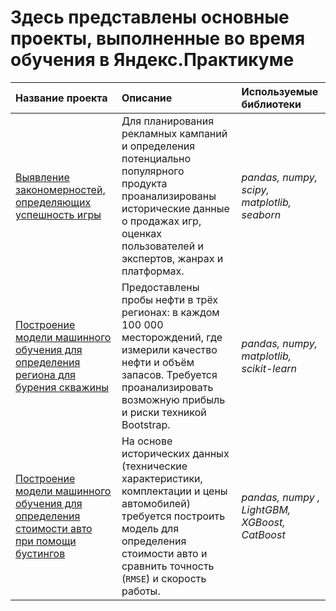 # Здесь представлены основные проекты, выполненные во время обучения в Яндекс.Практикуме

| Название проекта | Описание | Используемые библиотеки | 
| :---------------------- | :---------------------- | :---------------------- |
| [Выявление закономерностей, определяющих успешность игры](1_games_analysis) | Для планирования рекламных кампаний и определения потенциально популярного продукта проанализированы исторические данные о продажах игр, оценках пользователей и экспертов, жанрах и платформах.| *pandas, numpy, scipy, matplotlib, seaborn* |
| [Построение модели машинного обучения для определения региона для бурения скважины](2_well_development) | Предоставлены пробы нефти в трёх регионах: в каждом 100 000 месторождений, где измерили качество нефти и объём запасов. Требуется проанализировать возможную прибыль и риски техникой Bootstrap.| *pandas, numpy, matplotlib, scikit-learn* |
| [Построение модели машинного обучения для определения стоимости авто при помощи бустингов](3_car_pricing) | На основе исторических данных (технические характеристики, комплектации и цены автомобилей) требуется построить модель для определения стоимости авто и сравнить точность (`RMSE`) и скорость работы.| *pandas, numpy , LightGBM, XGBoost, CatBoost* |
